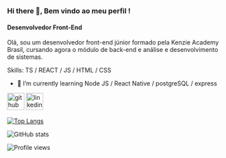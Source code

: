 ### Hi there 👋, Bem vindo ao meu perfil !
#### Desenvolvedor Front-End
Olá, sou um desenvolvedor front-end júnior formado pela Kenzie Academy Brasil, cursando agora o módulo de back-end e análise e desenvolvimento de sistemas.

Skills: TS / REACT / JS / HTML / CSS

- 🌱 I’m currently learning Node JS / React Native / postgreSQL / express


[<img src='https://cdn.jsdelivr.net/npm/simple-icons@3.0.1/icons/github.svg' alt='github' height='40'>](https://github.com/viniciusgrp)  [<img src='https://cdn.jsdelivr.net/npm/simple-icons@3.0.1/icons/linkedin.svg' alt='linkedin' height='40'>](https://linkedin.com/in/viniciusgrp/)  

[![Top Langs](https://github-readme-stats.vercel.app/api/top-langs/?username=viniciusgrp)](https://github.com/anuraghazra/github-readme-stats)

![GitHub stats](https://github-readme-stats.vercel.app/api?username=viniciusgrp&show_icons=true&count_private=true)  

![Profile views](https://gpvc.arturio.dev/viniciusgrp)  
